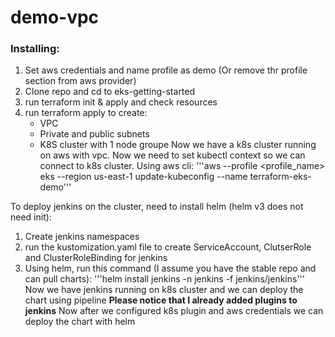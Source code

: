 # demo-vpc

### Installing:
1. Set aws credentials and name profile as demo (Or remove thr profile section from aws provider)
2. Clone repo and cd to eks-getting-started 
3. run terraform init & apply and check resources 
4. run terraform apply to create:
    * VPC
    * Private and public subnets
    * K8S cluster with 1 node groupe 
Now we have a k8s cluster running on aws with vpc.
Now we need to set kubectl context so we can connect to k8s cluster.
Using aws cli: '''aws --profile <profile_name> eks --region us-east-1 update-kubeconfig --name terraform-eks-demo'''

To deploy jenkins on the cluster, need to install helm (helm v3 does not need init):
1. Create jenkins namespaces
2. run the kustomization.yaml file to create ServiceAccount, ClutserRole and ClusterRoleBinding for jenkins
3. Using helm, run this command (I assume you have the stable repo and can pull charts):
'''helm install jenkins -n jenkins -f <path to jenkins-values.yaml> jenkins/jenkins'''
Now we have jenkins running on k8s cluster and we can deploy the chart using pipeline
**Please notice that I already added plugins to jenkins**
Now after we configured k8s plugin and aws credentials we can deploy the chart with helm
